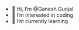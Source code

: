 - 👋 Hi, I’m @Ganesh Gunjal
- 👀 I’m interested in coding
- 🌱 I’m currently learning

<!---
shreeganeshgunjal/shreeganeshgunjal is a ✨ special ✨ repository because its `README.md` (this file) appears on your GitHub profile.
You can click the Preview link to take a look at your changes.
--->
